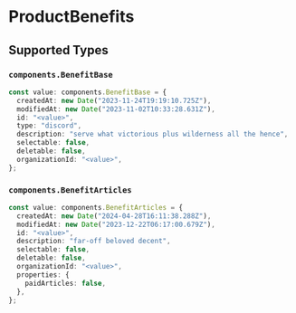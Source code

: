 # ProductBenefits


## Supported Types

### `components.BenefitBase`

```typescript
const value: components.BenefitBase = {
  createdAt: new Date("2023-11-24T19:19:10.725Z"),
  modifiedAt: new Date("2023-11-02T10:33:28.631Z"),
  id: "<value>",
  type: "discord",
  description: "serve what victorious plus wilderness all the hence",
  selectable: false,
  deletable: false,
  organizationId: "<value>",
};
```

### `components.BenefitArticles`

```typescript
const value: components.BenefitArticles = {
  createdAt: new Date("2024-04-28T16:11:38.288Z"),
  modifiedAt: new Date("2023-12-22T06:17:00.679Z"),
  id: "<value>",
  description: "far-off beloved decent",
  selectable: false,
  deletable: false,
  organizationId: "<value>",
  properties: {
    paidArticles: false,
  },
};
```

